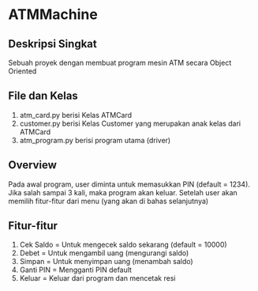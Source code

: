 
# ATMMachine
## Deskripsi Singkat
Sebuah proyek dengan membuat program mesin ATM secara Object Oriented

## File dan Kelas
1. atm_card.py berisi Kelas ATMCard
2. customer.py berisi Kelas Customer yang merupakan anak kelas dari ATMCard
3. atm_program.py berisi program utama (driver)

## Overview
Pada awal program, user diminta untuk memasukkan PIN (default = 1234). Jika salah sampai 3 kali, maka program akan keluar.
Setelah user akan memilih fitur-fitur dari menu (yang akan di bahas selanjutnya)

## Fitur-fitur
1. Cek Saldo      = Untuk mengecek saldo sekarang (default = 10000)
2. Debet          = Untuk mengambil uang (mengurangi saldo)
3. Simpan         = Untuk menyimpan uang (menambah saldo)
4. Ganti PIN      = Mengganti PIN default
5. Keluar         = Keluar dari program dan mencetak resi
